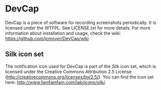﻿# DevCap
DevCap is a piece of software for recording screenshots periodically. It is
licensed under the WTFPL. See LICENSE.txt for more details. For more
information about installation and usage, check the wiki:
https://github.com/jcmoyer/DevCap/wiki

## Silk icon set
The notification icon used for DevCap is part of the Silk icon set, which is
licensed under the Creative Commons Attribution 2.5 License
(http://creativecommons.org/licenses/by/2.5/). You can find the icon set here:
http://www.famfamfam.com/lab/icons/silk/.